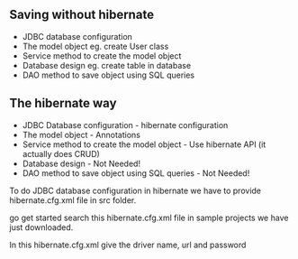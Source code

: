 Saving without hibernate
------------------------

* JDBC database configuration
* The model object eg. create User class
* Service method to create the model object
* Database design eg. create table in database
* DAO method to save object using SQL queries

The hibernate way
-----------------

* JDBC Database configuration - hibernate configuration
* The model object - Annotations
* Service method to create the model object - Use hibernate API (it actually does CRUD)
* Database design - Not Needed!
* DAO method to save object using SQL queries - Not Needed!


To do JDBC database configuration in hibernate we have to provide hibernate.cfg.xml 
file in src folder.

go get started search this hibernate.cfg.xml file in sample projects we have just 
downloaded.

In this hibernate.cfg.xml give the driver name, url and password